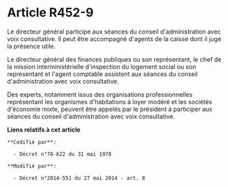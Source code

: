 # Article R452-9

Le directeur général participe aux séances du conseil d'administration avec voix consultative. Il peut être accompagné
d'agents de la caisse dont il juge la présence utile. 

Le     directeur général des finances publiques ou son représentant, le chef de la mission interministérielle d'inspection du
logement social ou son représentant et l'agent comptable assistent aux séances du conseil d'administration avec voix
consultative. 

Des experts, notamment issus des organisations professionnelles représentant les organismes d'habitations à loyer modéré et
les sociétés d'économie mixte, peuvent être appelés par le président à participer aux séances du conseil d'administration
avec voix consultative.

**Liens relatifs à cet article**

	**Codifié par**:

	  - Décret n°78-622 du 31 mai 1978

	**Modifié par**:

	  - Décret n°2014-551 du 27 mai 2014 - art. 8
